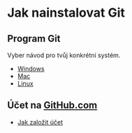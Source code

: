 # Jak nainstalovat Git

## Program Git

Vyber návod pro tvůj konkrétní systém.

- [Windows](windows/index.md)
- [Mac](mac/index.md)
- [Linux](linux/index.md)

## Účet na [GitHub.com](https://github.com/)

- [Jak založit účet](github/index.md)
